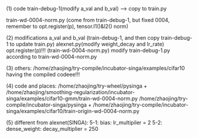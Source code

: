 (1) code
train-debug-1(modify a_val and b_val) --> copy to train.py

train-wd-0004-norm.py (come from train-debug-1, but fixed 0004, remember to opt.register(p), tensor.l1()&l2() norm)

(2) modifications
a_val and b_val (train-debug-1, and then copy train-debug-1 to update train.py)
alexnet.py(modify weight_decay and lr_rate)
opt.register(p)!!! (train-wd-0004-norm.py)
modify train-debug-1.py according to train-wd-0004-norm.py

(3) others:
/home/zhaojing/try-compile/incubator-singa/examples/cifar10
having the compiled codeee!!!

(4) code and places:
/home/zhaojing/try-wheel/pysinga + /home/zhaojing/smoothing-regularization/incubator-singa/examples/cifar10-gmm/train-wd-0004-norm.py
/home/zhaojing/try-compile/incubator-singa/pysinga +  /home/zhaojing/try-compile/incubator-singa/examples/cifar10/train-origin-wd-0004-norm.py

(5) different from alexnet(SINGA):
5-1: bias: lr_multipiler = 2
5-2: dense_weight:  decay_multiplier = 250
